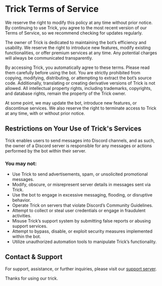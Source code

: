 # Trick Terms of Service

We reserve the right to modify this policy at any time without prior notice. By continuing to use Trick, you agree to the most recent version of our Terms of Service, so we recommend checking for updates regularly.

The owner of Trick is dedicated to maintaining the bot’s efficiency and usability. We reserve the right to introduce new features, modify existing functionalities, or offer premium services at any time. Any potential charges will always be communicated transparently.

By accessing Trick, you automatically agree to these terms. Please read them carefully before using the bot. You are strictly prohibited from copying, modifying, distributing, or attempting to extract the bot’s source code. Additionally, translating or creating derivative versions of Trick is not allowed. All intellectual property rights, including trademarks, copyrights, and database rights, remain the property of the Trick owner.

At some point, we may update the bot, introduce new features, or discontinue services. We also reserve the right to terminate access to Trick at any time, with or without prior notice.

## Restrictions on Your Use of Trick's Services

Trick enables users to send messages into Discord channels, and as such, the owner of a Discord server is responsible for any messages or actions performed by the bot within their server.

### You may not:

- Use Trick to send advertisements, spam, or unsolicited promotional messages.
- Modify, obscure, or misrepresent server details in messages sent via Trick.
- Use the bot to engage in excessive messaging, flooding, or disruptive behavior.
- Operate Trick on servers that violate Discord’s Community Guidelines.
- Attempt to collect or steal user credentials or engage in fraudulent activities.
- Misuse Trick’s support system by submitting false reports or abusing support services.
- Attempt to bypass, disable, or exploit security measures implemented within the bot.
- Utilize unauthorized automation tools to manipulate Trick’s functionality.

## Contact & Support

For support, assistance, or further inquiries, please visit our [support server](https://discord.gg/invite/hindustani).

Thanks for using our trick.
